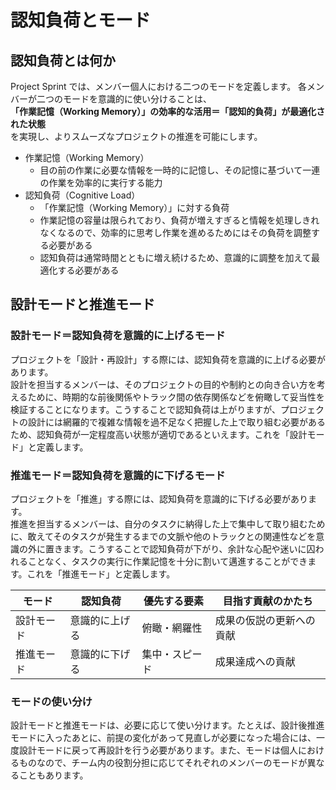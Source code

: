 # 認知負荷とモード

## 認知負荷とは何か

Project Sprint では、メンバー個人における二つのモードを定義します。
各メンバーが二つのモードを意識的に使い分けることは、  
**「作業記憶（Working Memory）」の効率的な活用＝「認知的負荷」が最適化された状態**  
を実現し、よりスムーズなプロジェクトの推進を可能にします。

- 作業記憶（Working Memory）
  - 目の前の作業に必要な情報を一時的に記憶し、その記憶に基づいて一連の作業を効率的に実行する能力
- 認知負荷（Cognitive Load）
  - 「作業記憶（Working Memory）」に対する負荷
  - 作業記憶の容量は限られており、負荷が増えすぎると情報を処理しきれなくなるので、効率的に思考し作業を進めるためにはその負荷を調整する必要がある
  - 認知負荷は通常時間とともに増え続けるため、意識的に調整を加えて最適化する必要がある

## 設計モードと推進モード

### 設計モード＝認知負荷を意識的に上げるモード
プロジェクトを「設計・再設計」する際には、認知負荷を意識的に上げる必要があります。  
設計を担当するメンバーは、そのプロジェクトの目的や制約との向き合い方を考えるために、時期的な前後関係やトラック間の依存関係などを俯瞰して妥当性を検証することになります。こうすることで認知負荷は上がりますが、プロジェクトの設計には網羅的で複雑な情報を過不足なく把握した上で取り組む必要があるため、認知負荷が一定程度高い状態が適切であるといえます。これを「設計モード」と定義します。

### 推進モード＝認知負荷を意識的に下げるモード
プロジェクトを「推進」する際には、認知負荷を意識的に下げる必要があります。  
推進を担当するメンバーは、自分のタスクに納得した上で集中して取り組むために、敢えてそのタスクが発生するまでの文脈や他のトラックとの関連性などを意識の外に置きます。こうすることで認知負荷が下がり、余計な心配や迷いに囚われることなく、タスクの実行に作業記憶を十分に割いて邁進することができます。これを「推進モード」と定義します。

| モード | 認知負荷 | 優先する要素 | 目指す貢献のかたち |
| --- | --- | --- | --- |
| 設計モード | 意識的に上げる | 俯瞰・網羅性 | 成果の仮説の更新への貢献 |
| 推進モード | 意識的に下げる | 集中・スピード | 成果達成への貢献 |

### モードの使い分け
設計モードと推進モードは、必要に応じて使い分けます。たとえば、設計後推進モードに入ったあとに、前提の変化があって見直しが必要になった場合には、一度設計モードに戻って再設計を行う必要があります。また、モードは個人におけるものなので、チーム内の役割分担に応じてそれぞれのメンバーのモードが異なることもあります。

